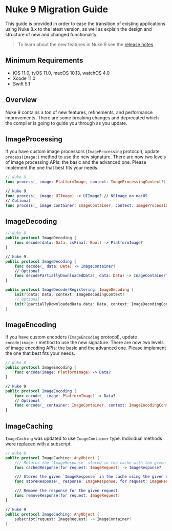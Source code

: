 # Nuke 9 Migration Guide

This guide is provided in order to ease the transition of existing applications using Nuke 8.x to the latest version, as well as explain the design and structure of new and changed functionality.

> To learn about the new features in Nuke 9 see the [release notes](https://github.com/kean/Nuke/releases/tag/9.0.0).

## Minimum Requirements

- iOS 11.0, tvOS 11.0, macOS 10.13, watchOS 4.0
- Xcode 11.0
- Swift 5.1

## Overview

Nuke 9 contains a ton of new features, refinements, and performance improvements. There are some breaking changes and deprecated which the compiler is going to guide you through as you update.

## ImageProcessing

If you have custom image processors (`ImageProcessing` protocol), update `process(image:)` method to use the new signature. There are now two levels of image processing APIs: the basic and the advanced one. Please implement the one that best fits your needs.

```swift
// Nuke 8
func process(_ image: PlatformImage, context: ImageProcessingContext?) -> PlatformImage?

// Nuke 9
func process(_ image: UIImage) -> UIImage? // NSImage on macOS
// Optional
func process(_ image container: ImageContainer, context: ImageProcessingContext) -> ImageContainer?
```

## ImageDecoding

```swift
// Nuke 8
public protocol ImageDecoding {
    func decode(data: Data, isFinal: Bool) -> PlatformImage?
}

// Nuke 9
public protocol ImageDecoding {
    func decode(_ data: Data) -> ImageContainer?
    // Optional
    func decodePartiallyDownloadedData(_ data: Data) -> ImageContainer?
}

public protocol ImageDecoderRegistering: ImageDecoding {
    init?(data: Data, context: ImageDecodingContext)
    // Optional
    init?(partiallyDownloadedData data: Data, context: ImageDecodingContext)
}
```

## ImageEncoding

If you have custom encoders (`ImageEncoding` protocol), update `encode(image:)` method to use the new signature. There are now two levels of image encoding APIs: the basic and the advanced one. Please implement the one that best fits your needs.

```swift
// Nuke 8
public protocol ImageEncoding {
    func encode(image: PlatformImage) -> Data?
}

// Nuke 9
public protocol ImageEncoding {
    func encode(_ image: PlatformImage) -> Data?
    // Optional
    func encode(_ container: ImageContainer, context: ImageEncodingContext) -> Data?
}
```

## ImageCaching

`ImageCaching` was updated to use `ImageContainer` type. Individual methods were replaced with a subscript.

```swift
// Nuke 8
public protocol ImageCaching: AnyObject {
    /// Returns the `ImageResponse` stored in the cache with the given request.
    func cachedResponse(for request: ImageRequest) -> ImageResponse?

    /// Stores the given `ImageResponse` in the cache using the given request.
    func storeResponse(_ response: ImageResponse, for request: ImageRequest)

    /// Remove the response for the given request.
    func removeResponse(for request: ImageRequest)
}

// Nuke 9
public protocol ImageCaching: AnyObject {
    subscript(request: ImageRequest) -> ImageContainer?
}
